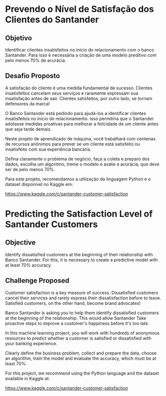# Prevendo o Nível de Satisfação dos Clientes do Santander

## Objetivo

Identificar clientes insatisfeitos no início do relacionamento com o banco Santander. Para isso é necessária a criação de uma modelo preditivo com pelo menos 70% de acurácia.

## Desafio Proposto

A satisfação do cliente é uma medida fundamental de sucesso. Clientes insatisfeitos cancelam seus serviços e raramente expressam sua insatisfação antes
de sair. Clientes satisfeitos, por outro lado, se tornam defensores da marca!

O Banco Santander está pedindo para ajudá-los a identificar clientes insatisfeitos no início do relacionamento. Isso permitiria que o Santander
adotasse medidas proativas para melhorar a felicidade de um cliente antes que seja tarde demais.

Neste projeto de aprendizado de máquina, você trabalhará com centenas de recursos anônimos para prever se um cliente está satisfeito ou insatisfeito com
sua experiência bancária.

Defina claramente o problema de negócio, faça a coleta e preparo dos dados, escolha um algoritmo, treine o modelo e avalie a acurácia, que deve ser de pelo menos 70%.

Para este projeto, recomendamos a utilização da linguagem Python e o dataset disponível no Kaggle em:

https://www.kaggle.com/c/santander-customer-satisfaction


# Predicting the Satisfaction Level of Santander Customers

## Objective

Identify dissatisfied customers at the beginning of their relationship with Banco Santander. For this, it is necessary to create a predictive model with at least 70% accuracy.

## Challenge Proposed

Customer satisfaction is a key measure of success. Dissatisfied customers cancel their services and rarely express their dissatisfaction before
to leave. Satisfied customers, on the other hand, become brand advocates!

Banco Santander is asking you to help them identify dissatisfied customers at the beginning of the relationship. This would allow Santander
Take proactive steps to improve a customer's happiness before it's too late.

In this machine learning project, you will work with hundreds of anonymous resources to predict whether a customer is satisfied or dissatisfied with
your banking experience.

Clearly define the business problem, collect and prepare the data, choose an algorithm, train the model and evaluate the accuracy, which must be at least 70%.

For this project, we recommend using the Python language and the dataset available in Kaggle at:

https://www.kaggle.com/c/santander-customer-satisfaction
